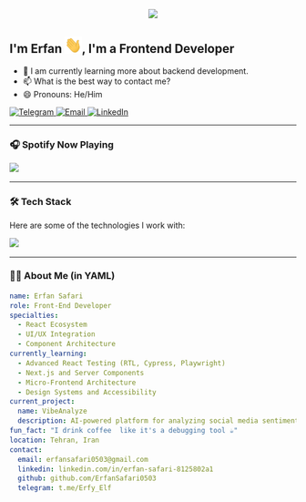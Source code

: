 <p align="center">
  <img src="https://capsule-render.vercel.app/api?type=venom&height=300&color=gradient&text=Hey%20Everyone&reversal=false&textBg=false&animation=fadeIn"/>
</p>

<h2 align="left">I'm Erfan   <img src="https://raw.githubusercontent.com/SatYu26/SatYu26/master/Assets/Hi.gif" width="30" />, I'm a Frontend Developer
</h2>

- 🌱 I am currently learning more about backend development.
- 📫 What is the best way to contact me?
- 😄 Pronouns: He/Him

<p align="left">
  <a href="https://t.me/Erfy_Elf" target="_blank">
    <img src="https://img.shields.io/badge/Telegram-26A5E4?style=for-the-badge&logo=telegram&logoColor=white" alt="Telegram" />
  </a>
  <a href="mailto:erfansafari0503@gmail.com" target="_blank">
    <img src="https://img.shields.io/badge/Email-D14836?style=for-the-badge&logo=gmail&logoColor=white" alt="Email" />
  </a>
  <a href="https://www.linkedin.com/in/erfan-safari-8125802a1" target="_blank">
    <img src="https://img.shields.io/badge/LinkedIn-0077B5?style=for-the-badge&logo=linkedin&logoColor=white" alt="LinkedIn" />
  </a>
</p>


---

### 🎧 Spotify Now Playing

<p align="left">
  <img src="https://spotify-github-profile.kittinanx.com/api/view.svg?uid=wzsu8nrn1lfob6elzp9mrdek4&cover_image=true&theme=novatorem&show_offline=true&background_color=121212&interchange=false&bar_color=53b14f&bar_color_cover=true" />
</p>

---

### 🛠️ Tech Stack
Here are some of the technologies I work with:

<p align="left">
  <img src="https://skillicons.dev/icons?i=html,css,sass,bootstrap,tailwind,js,ts,react,redux,sentry,vite,webpack,bun,nginx,git,github" />
</p>

---

### 👨‍💻 About Me (in YAML)

```yaml
name: Erfan Safari
role: Front-End Developer
specialties:
  - React Ecosystem
  - UI/UX Integration
  - Component Architecture
currently_learning:
  - Advanced React Testing (RTL, Cypress, Playwright)
  - Next.js and Server Components
  - Micro-Frontend Architecture
  - Design Systems and Accessibility
current_project: 
  name: VibeAnalyze
  description: AI-powered platform for analyzing social media sentiment
fun_fact: "I drink coffee  like it's a debugging tool ☕️"
location: Tehran, Iran
contact:
  email: erfansafari0503@gmail.com
  linkedin: linkedin.com/in/erfan-safari-8125802a1
  github: github.com/ErfanSafari0503
  telegram: t.me/Erfy_Elf
